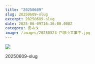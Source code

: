 ```yaml
---
title: "20250609"
slug: 20250609-slug
excerpt: 20250609-slug
date: 2025-06-09T16:36:00.000Z
category: 街ネタ
image: /images/20250524-戸塚小工事中.jpg
---
```

![](/images/20250524-中外ライフサイエンスパーク.jpg)

20250609-slug
